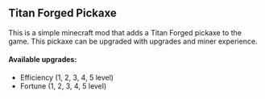 ## Titan Forged Pickaxe
This is a simple minecraft mod that adds a Titan Forged pickaxe to the game.
This pickaxe can be upgraded with upgrades and miner experience.

#### Available upgrades:
* Efficiency (1, 2, 3, 4, 5 level)
* Fortune (1, 2, 3, 4, 5 level)